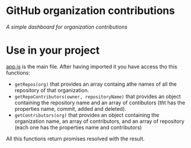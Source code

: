 # GitHub organization contributions
_A simple dashboard for organization contributions_

# Use in your project
[app.js](app.js) is the main file. After having imported it you have access tho this functions:
- `getRepos(org)` that provides an array containg athe names of all the repository of that organization.
- `getRepoContributors(owner, repositoryName)` that provides an object containing the repository name and an array of contibutors (tht has the properties name, commit, added and deleted).
- `getContributors(org)` that provides an object containing the organization name, an array of contributors, and an array of repository (each one has the properties name and contributors)

All this functions return promises resolved with the result.
